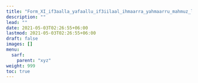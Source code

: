 ```yaml
---
title: "Form_XI_if3aalla_yafaallu_if3iilaal_ihmaarra_yahmaarru_mahmuz_lam"
description: ""
lead: ""
date: 2021-05-03T02:26:55+06:00
lastmod: 2021-05-03T02:26:55+06:00
draft: false
images: []
menu: 
  sarf:
    parent: "xyz"
weight: 999
toc: true
---
```



